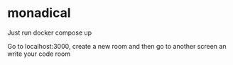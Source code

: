 # monadical


Just run docker compose up


Go to localhost:3000, create a new room and then go to another screen an write your code room
